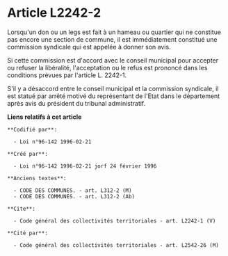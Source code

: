 # Article L2242-2

Lorsqu'un don ou un legs est fait à un hameau ou quartier qui ne constitue pas encore une section de commune, il est
immédiatement constitué une commission syndicale qui est appelée à donner son avis. 

Si cette commission est d'accord avec le conseil municipal pour accepter ou refuser la libéralité, l'acceptation ou le refus
est prononcé dans les conditions prévues par l'article L. 2242-1.

S'il y a désaccord entre le conseil municipal et la commission syndicale, il est statué par arrêté motivé du représentant de
l'Etat dans le département après avis du président du tribunal administratif.

**Liens relatifs à cet article**

	**Codifié par**:

	  - Loi n°96-142 1996-02-21

	**Créé par**:

	  - Loi n°96-142 1996-02-21 jorf 24 février 1996

	**Anciens textes**:

	  - CODE DES COMMUNES. - art. L312-2 (M)
	  - CODE DES COMMUNES. - art. L312-2 (Ab)

	**Cite**:

	  - Code général des collectivités territoriales - art. L2242-1 (V)

	**Cité par**:

	  - Code général des collectivités territoriales - art. L2542-26 (M)
